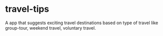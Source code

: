 # travel-tips
A app that suggests exciting travel destinations based on type of travel like group-tour, weekend travel, voluntary travel. 
